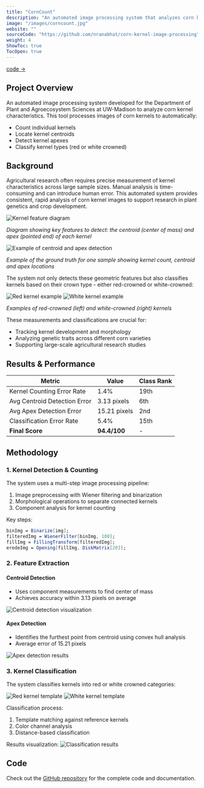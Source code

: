 ```yaml
---
title: "CornCount"
description: "An automated image processing system that analyzes corn kernel characteristics with high precision, developed for UW-Madison's Department of Plant and Agroecosystem Sciences."
image: "/images/corncount.jpg"
website: ""
sourceCode: "https://github.com/nranabhat/corn-kernel-image-processing"
weight: 4
ShowToc: true
TocOpen: true
---
```


<div class="project-links">
  <a href="https://github.com/nranabhat/corn-kernel-image-processing" class="project-link" target="_blank" rel="noopener noreferrer">
    <span>code</span>
    <span class="icon">→</span>
  </a>
</div>

## Project Overview
An automated image processing system developed for the Department of Plant and Agroecosystem Sciences at UW-Madison to analyze corn kernel characteristics. This tool processes images of corn kernels to automatically:
- Count individual kernels
- Locate kernel centroids
- Detect kernel apexes
- Classify kernel types (red or white crowned)

## Background
Agricultural research often requires precise measurement of kernel characteristics across large sample sizes. Manual analysis is time-consuming and can introduce human error. This automated system provides consistent, rapid analysis of corn kernel images to support research in plant genetics and crop development.

![Kernel feature diagram](/images/corn/apex_label_example.png)

*Diagram showing key features to detect: the centroid (center of mass) and apex (pointed end) of each kernel*

![Example of centroid and apex detection](/images/corn/apex_centroid_position_example.png)

*Example of the ground truth for one sample showing kernel count, centroid and apex locations*

The system not only detects these geometric features but also classifies kernels based on their crown type - either red-crowned or white-crowned:

![Red kernel example](/images/corn/template_red.png) ![White kernel example](/images/corn/template_white.png)

*Examples of red-crowned (left) and white-crowned (right) kernels*

These measurements and classifications are crucial for:
- Tracking kernel development and morphology
- Analyzing genetic traits across different corn varieties
- Supporting large-scale agricultural research studies

## Results & Performance

| Metric | Value | Class Rank |
|--------|-------|------|
| Kernel Counting Error Rate | 1.4% | 19th |
| Avg Centroid Detection Error | 3.13 pixels | 6th |
| Avg Apex Detection Error | 15.21 pixels | 2nd |
| Classification Error Rate | 5.4% | 15th |
| **Final Score** | **94.4/100** | - |

## Methodology

### 1. Kernel Detection & Counting
The system uses a multi-step image processing pipeline:
1. Image preprocessing with Wiener filtering and binarization
2. Morphological operations to separate connected kernels
3. Component analysis for kernel counting

Key steps:
```mathematica
binImg = Binarize[img];
filteredImg = WienerFilter[binImg, 100];
fillImg = FillingTransform[filteredImg];
erodeImg = Opening[fillImg, DiskMatrix[20]];
```

### 2. Feature Extraction
#### Centroid Detection
- Uses component measurements to find center of mass
- Achieves accuracy within 3.13 pixels on average

![Centroid detection visualization](/images/corn/nico_centroid_visualization.png)

#### Apex Detection
- Identifies the furthest point from centroid using convex hull analysis
- Average error of 15.21 pixels

![Apex detection results](/images/corn/nico_apex_visualization_method2.png)

### 3. Kernel Classification
The system classifies kernels into red or white crowned categories:

![Red kernel template](/images/corn/template_red.png)
![White kernel template](/images/corn/template_white.png)

Classification process:
1. Template matching against reference kernels
2. Color channel analysis
3. Distance-based classification

Results visualization:
![Classification results](/images/corn/red_white_sec_output.png)


## Code
Check out the [GitHub repository](https://github.com/nranabhat/corn-kernel-image-processing) for the complete code and documentation.
